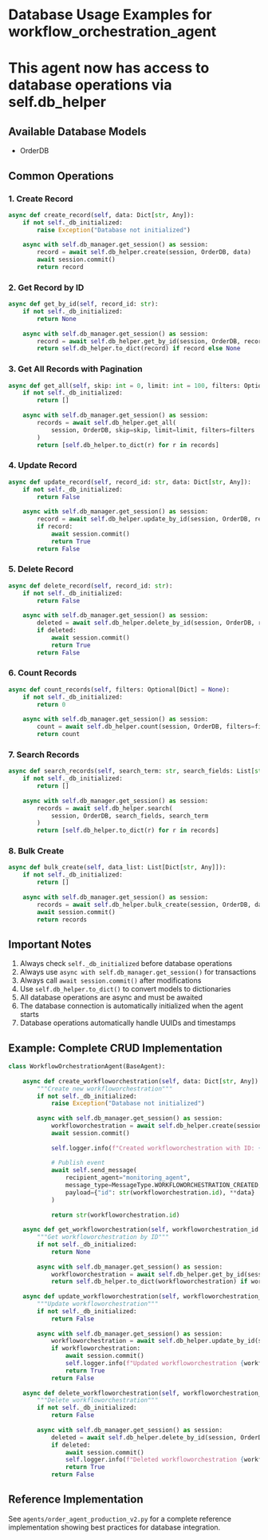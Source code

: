 
# Database Usage Examples for workflow_orchestration_agent
# This agent now has access to database operations via self.db_helper

## Available Database Models
- OrderDB

## Common Operations

### 1. Create Record
```python
async def create_record(self, data: Dict[str, Any]):
    if not self._db_initialized:
        raise Exception("Database not initialized")
    
    async with self.db_manager.get_session() as session:
        record = await self.db_helper.create(session, OrderDB, data)
        await session.commit()
        return record
```

### 2. Get Record by ID
```python
async def get_by_id(self, record_id: str):
    if not self._db_initialized:
        return None
    
    async with self.db_manager.get_session() as session:
        record = await self.db_helper.get_by_id(session, OrderDB, record_id)
        return self.db_helper.to_dict(record) if record else None
```

### 3. Get All Records with Pagination
```python
async def get_all(self, skip: int = 0, limit: int = 100, filters: Optional[Dict] = None):
    if not self._db_initialized:
        return []
    
    async with self.db_manager.get_session() as session:
        records = await self.db_helper.get_all(
            session, OrderDB, skip=skip, limit=limit, filters=filters
        )
        return [self.db_helper.to_dict(r) for r in records]
```

### 4. Update Record
```python
async def update_record(self, record_id: str, data: Dict[str, Any]):
    if not self._db_initialized:
        return False
    
    async with self.db_manager.get_session() as session:
        record = await self.db_helper.update_by_id(session, OrderDB, record_id, data)
        if record:
            await session.commit()
            return True
        return False
```

### 5. Delete Record
```python
async def delete_record(self, record_id: str):
    if not self._db_initialized:
        return False
    
    async with self.db_manager.get_session() as session:
        deleted = await self.db_helper.delete_by_id(session, OrderDB, record_id)
        if deleted:
            await session.commit()
            return True
        return False
```

### 6. Count Records
```python
async def count_records(self, filters: Optional[Dict] = None):
    if not self._db_initialized:
        return 0
    
    async with self.db_manager.get_session() as session:
        count = await self.db_helper.count(session, OrderDB, filters=filters)
        return count
```

### 7. Search Records
```python
async def search_records(self, search_term: str, search_fields: List[str]):
    if not self._db_initialized:
        return []
    
    async with self.db_manager.get_session() as session:
        records = await self.db_helper.search(
            session, OrderDB, search_fields, search_term
        )
        return [self.db_helper.to_dict(r) for r in records]
```

### 8. Bulk Create
```python
async def bulk_create(self, data_list: List[Dict[str, Any]]):
    if not self._db_initialized:
        return []
    
    async with self.db_manager.get_session() as session:
        records = await self.db_helper.bulk_create(session, OrderDB, data_list)
        await session.commit()
        return records
```

## Important Notes

1. Always check `self._db_initialized` before database operations
2. Always use `async with self.db_manager.get_session()` for transactions
3. Always call `await session.commit()` after modifications
4. Use `self.db_helper.to_dict()` to convert models to dictionaries
5. All database operations are async and must be awaited
6. The database connection is automatically initialized when the agent starts
7. Database operations automatically handle UUIDs and timestamps

## Example: Complete CRUD Implementation

```python
class WorkflowOrchestrationAgent(BaseAgent):
    
    async def create_workfloworchestration(self, data: Dict[str, Any]) -> str:
        """Create new workfloworchestration"""
        if not self._db_initialized:
            raise Exception("Database not initialized")
        
        async with self.db_manager.get_session() as session:
            workfloworchestration = await self.db_helper.create(session, OrderDB, data)
            await session.commit()
            
            self.logger.info(f"Created workfloworchestration with ID: {workfloworchestration.id}")
            
            # Publish event
            await self.send_message(
                recipient_agent="monitoring_agent",
                message_type=MessageType.WORKFLOWORCHESTRATION_CREATED,
                payload={"id": str(workfloworchestration.id), **data}
            )
            
            return str(workfloworchestration.id)
    
    async def get_workfloworchestration(self, workfloworchestration_id: str) -> Optional[Dict]:
        """Get workfloworchestration by ID"""
        if not self._db_initialized:
            return None
        
        async with self.db_manager.get_session() as session:
            workfloworchestration = await self.db_helper.get_by_id(session, OrderDB, workfloworchestration_id)
            return self.db_helper.to_dict(workfloworchestration) if workfloworchestration else None
    
    async def update_workfloworchestration(self, workfloworchestration_id: str, data: Dict[str, Any]) -> bool:
        """Update workfloworchestration"""
        if not self._db_initialized:
            return False
        
        async with self.db_manager.get_session() as session:
            workfloworchestration = await self.db_helper.update_by_id(session, OrderDB, workfloworchestration_id, data)
            if workfloworchestration:
                await session.commit()
                self.logger.info(f"Updated workfloworchestration {workfloworchestration_id}")
                return True
            return False
    
    async def delete_workfloworchestration(self, workfloworchestration_id: str) -> bool:
        """Delete workfloworchestration"""
        if not self._db_initialized:
            return False
        
        async with self.db_manager.get_session() as session:
            deleted = await self.db_helper.delete_by_id(session, OrderDB, workfloworchestration_id)
            if deleted:
                await session.commit()
                self.logger.info(f"Deleted workfloworchestration {workfloworchestration_id}")
                return True
            return False
```

## Reference Implementation

See `agents/order_agent_production_v2.py` for a complete reference implementation
showing best practices for database integration.
